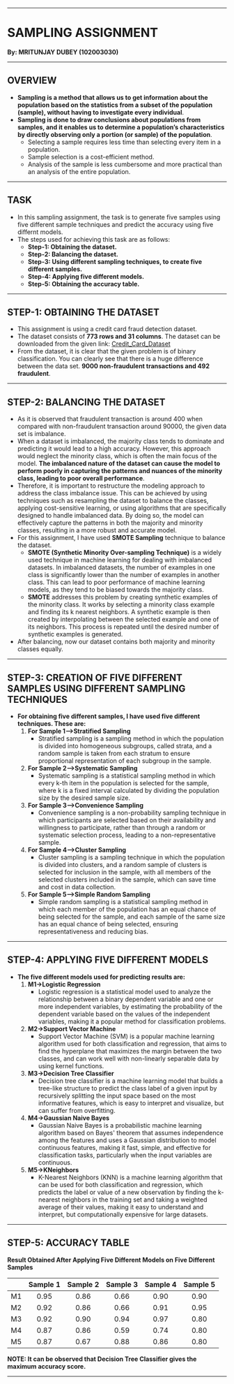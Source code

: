- - - - - - - - - - - - - - - - - - - - - - - - - - - - - - - - - - - - - - - - - - - - - - - - - - - - - - - - - - - - - - - - - - - - - - - - - - - - - - - - - - - -
# SAMPLING ASSIGNMENT 
**By: MRITUNJAY DUBEY (102003030)**
- - - - - - - - - - - - - - - - - - - - - - - - - - - - - - - - - - - - - - - - - - - - - - - - - - - - - - - - - - - - - - - - - - - - - - - - - - - - - - - - - - - - 
## OVERVIEW
* **Sampling is a method that allows us to get information about the population based on the statistics from a subset of the population (sample), without having to investigate every individual**.
* **Sampling is done to draw conclusions about populations from samples, and it enables us to determine a population’s characteristics by directly observing only a portion (or sample) of the population**. 
  * Selecting a sample requires less time than selecting every item in a population.
  * Sample selection is a cost-efficient method.
  * Analysis of the sample is less cumbersome and more practical than an analysis of the entire population.
- - - - - - - - - - - - - - - - - - - - - - - - - - - - - - - - - - - - - - - - - - - - - - - - - - - - - - - - - - - - - - - - - - - - - - - - - - - - - - - - - - - - 
## TASK
* In this sampling assignment, the task is to generate five samples using five different sample techniques and predict the accuracy using five differnt models.
* The steps used for achieving this task are as follows: 
  * **Step-1: Obtaining the dataset.**
  * **Step-2: Balancing the dataset.** 
  * **Step-3: Using different sampling techniques, to create five different samples.**
  * **Step-4: Applying five different models.**
  * **Step-5: Obtaining the accuracy table.**
- - - - - - - - - - - - - - - - - - - - - - - - - - - - - - - - - - - - - - - - - - - - - - - - - - - - - - - - - - - - - - - - - - - - - - - - - - - - - - - - - - - -
## **STEP-1: OBTAINING THE DATASET**
* This assignment is using a credit card fraud detection dataset.
* The dataset consists of **773 rows and 31 columns**. The dataset can be downloaded from the given link: [Credit_Card_Dataset](https://github.com/mritunjay-07/102003030_Sampling_Assignment/blob/main/Creditcard_data.csv)
* From the dataset, it is clear that the given problem is of binary classification. You can clearly see that there is a huge difference between the data set. **9000 non-fraudulent transactions and 492 fraudulent**.
- - - - - - - - - - - - - - - - - - - - - - - - - - - - - - - - - - - - - - - - - - - - - - - - - - - - - - - - - - - - - - - - - - - - - - - - - - - - - - - - - - - -
## **STEP-2: BALANCING THE DATASET**
* As it is observed that fraudulent transaction is around 400 when compared with non-fraudulent transaction around 90000, the given data set is imbalance.
* When a dataset is imbalanced, the majority class tends to dominate and predicting it would lead to a high accuracy. However, this approach would neglect the minority class, which is often the main focus of the model. **The imbalanced nature of the dataset can cause the model to perform poorly in capturing the patterns and nuances of the minority class, leading to poor overall performance**.
* Therefore, it is important to restructure the modeling approach to address the class imbalance issue. This can be achieved by using techniques such as resampling the dataset to balance the classes, applying cost-sensitive learning, or using algorithms that are specifically designed to handle imbalanced data. By doing so, the model can effectively capture the patterns in both the majority and minority classes, resulting in a more robust and accurate model.
* For this assignment, I have used **SMOTE Sampling** technique to balance the dataset.
  * **SMOTE (Synthetic Minority Over-sampling Technique)** is a widely used technique in machine learning for dealing with imbalanced datasets. In imbalanced datasets, the number of examples in one class is significantly lower than the number of examples in another class. This can lead to poor performance of machine learning models, as they tend to be biased towards the majority class.
  * **SMOTE** addresses this problem by creating synthetic examples of the minority class. It works by selecting a minority class example and finding its k nearest neighbors. A synthetic example is then created by interpolating between the selected example and one of its neighbors. This process is repeated until the desired number of synthetic examples is generated.
* After balancing, now our dataset contains both majority and minority classes equally.
- - - - - - - - - - - - - - - - - - - - - - - - - - - - - - - - - - - - - - - - - - - - - - - - - - - - - - - - - - - - - - - - - - - - - - - - - - - - - - - - - - - -
## **STEP-3: CREATION OF FIVE DIFFERENT SAMPLES USING DIFFERENT SAMPLING TECHNIQUES**
* **For obtaining five different samples, I have used five different techniques. These are:**
  1. **For Sample 1-->Stratified Sampling**
     * Stratified sampling is a sampling method in which the population is divided into homogeneous subgroups, called strata, and a random sample is taken from each stratum to ensure proportional representation of each subgroup in the sample.  
  2. **For Sample 2-->Systematic Sampling**
     * Systematic sampling is a statistical sampling method in which every k-th item in the population is selected for the sample, where k is a fixed interval calculated by dividing the population size by the desired sample size.
  3. **For Sample 3-->Convenience Sampling**
     * Convenience sampling is a non-probability sampling technique in which participants are selected based on their availability and willingness to participate, rather than through a random or systematic selection process, leading to a non-representative sample.
  4. **For Sample 4-->Cluster Sampling**
     * Cluster sampling is a sampling technique in which the population is divided into clusters, and a random sample of clusters is selected for inclusion in the sample, with all members of the selected clusters included in the sample, which can save time and cost in data collection.
  5. **For Sample 5-->Simple Random Sampling**
     * Simple random sampling is a statistical sampling method in which each member of the population has an equal chance of being selected for the sample, and each sample of the same size has an equal chance of being selected, ensuring representativeness and reducing bias.
- - - - - - - - - - - - - - - - - - - - - - - - - - - - - - - - - - - - - - - - - - - - - - - - - - - - - - - - - - - - - - - - - - - - - - - - - - - - - - - - - - - -
## **STEP-4: APPLYING FIVE DIFFERENT MODELS**
* **The five different models used for predicting results are:**
  1. **M1->Logistic Regression**
     * Logistic regression is a statistical model used to analyze the relationship between a binary dependent variable and one or more independent variables, by estimating the probability of the dependent variable based on the values of the independent variables, making it a popular method for classification problems.
  2. **M2->Support Vector Machine**
     * Support Vector Machine (SVM) is a popular machine learning algorithm used for both classification and regression, that aims to find the hyperplane that maximizes the margin between the two classes, and can work well with non-linearly separable data by using kernel functions.
  3. **M3->Decision Tree Classifier**
     * Decision tree classifier is a machine learning model that builds a tree-like structure to predict the class label of a given input by recursively splitting the input space based on the most informative features, which is easy to interpret and visualize, but can suffer from overfitting.
  4. **M4->Gaussian Naive Bayes**
     * Gaussian Naive Bayes is a probabilistic machine learning algorithm based on Bayes' theorem that assumes independence among the features and uses a Gaussian distribution to model continuous features, making it fast, simple, and effective for classification tasks, particularly when the input variables are continuous.
  5. **M5->KNeighbors**
     * K-Nearest Neighbors (KNN) is a machine learning algorithm that can be used for both classification and regression, which predicts the label or value of a new observation by finding the k-nearest neighbors in the training set and taking a weighted average of their values, making it easy to understand and interpret, but computationally expensive for large datasets.
- - - - - - - - - - - - - - - - - - - - - - - - - - - - - - - - - - - - - - - - - - - - - - - - - - - - - - - - - - - - - - - - - - - - - - - - - - - - - - - - - - - -
## **STEP-5: ACCURACY TABLE**
**Result Obtained After Applying Five Different Models on Five Different Samples** 
 
 ||Sample 1|Sample 2|Sample 3|Sample 4|Sample 5|
  | :----: |:--------------------:|:------------:|:------------:|:---------------:|:---------------:|
  | M1 | 0.95 | 0.86 | 0.66 | 0.90 | 0.90 |
  | M2 | 0.92 | 0.86  | 0.66 | 0.91 | 0.95 |
  | M3 | 0.92 | 0.90 | 0.94 | 0.97 | 0.80 |
  | M4 | 0.87 | 0.86  | 0.59 | 0.74 | 0.80 | 
  | M5 | 0.87 | 0.67 | 0.88 | 0.86 | 0.80 | 
  
**NOTE: It can be observed that Decision Tree Classifier gives the maximum accuracy score.**
- - - - - - - - - - - - - - - - - - - - - - - - - - - - - - - - - - - - - - - - - - - - - - - - - - - - - - - - - - - - - - - - - - - - - - - - - - - - - - - - - - - -
